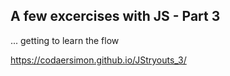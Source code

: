 ## A few excercises with JS - Part 3 
... getting to learn the flow

https://codaersimon.github.io/JStryouts_3/